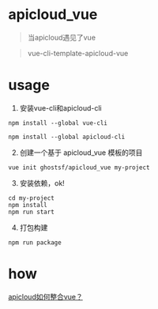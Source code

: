 # apicloud_vue
> 当apicloud遇见了vue

> vue-cli-template-apicloud-vue

# usage

1. 安装vue-cli和apicloud-cli
```
npm install --global vue-cli
```

```
npm install --global apicloud-cli
```

2. 创建一个基于 apicloud_vue 模板的项目

```
vue init ghostsf/apicloud_vue my-project
```

3. 安装依赖，ok!

```
cd my-project
npm install
npm run start
```

4. 打包构建

```
npm run package
```

# how

[apicloud如何整合vue？](./doc/guide.md)


